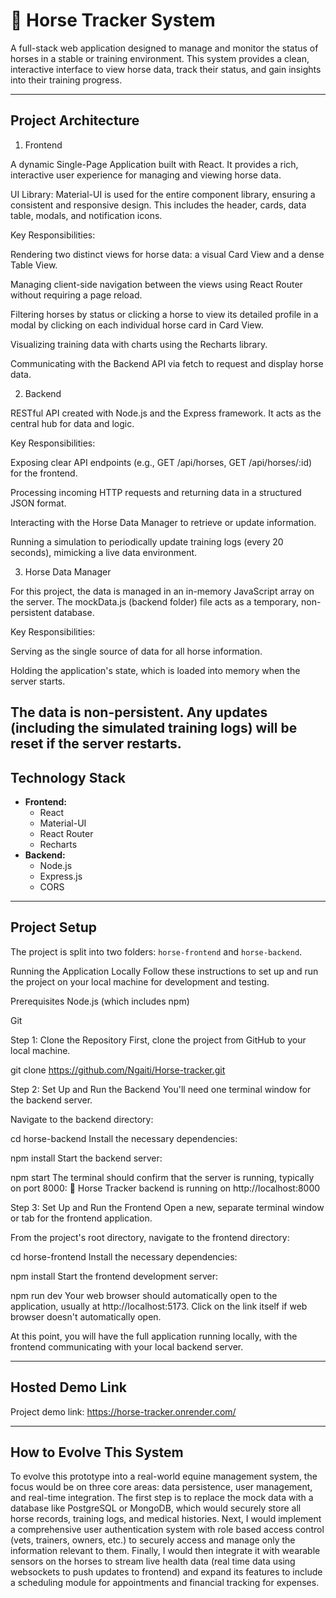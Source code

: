 # 🐴 Horse Tracker System

A full-stack web application designed to manage and monitor the status of horses in a stable or training environment. This system provides a clean, interactive interface to view horse data, track their status, and gain insights into their training progress.

---

## Project Architecture

1. Frontend

A dynamic Single-Page Application built with React. It provides a rich, interactive user experience for managing and viewing horse data.

UI Library: Material-UI is used for the entire component library, ensuring a consistent and responsive design. This includes the header, cards, data table, modals, and notification icons.

Key Responsibilities:

Rendering two distinct views for horse data: a visual Card View and a dense Table View.

Managing client-side navigation between the views using React Router without requiring a page reload.

Filtering horses by status or clicking a horse to view its detailed profile in a modal by clicking on each individual horse card in Card View.

Visualizing training data with charts using the Recharts library.

Communicating with the Backend API via fetch to request and display horse data.

2. Backend

RESTful API created with Node.js and the Express framework. It acts as the central hub for data and logic.

Key Responsibilities:

Exposing clear API endpoints (e.g., GET /api/horses, GET /api/horses/:id) for the frontend.

Processing incoming HTTP requests and returning data in a structured JSON format.

Interacting with the Horse Data Manager to retrieve or update information.

Running a simulation to periodically update training logs (every 20 seconds), mimicking a live data environment.

3. Horse Data Manager

For this project, the data is managed in an in-memory JavaScript array on the server. The mockData.js (backend folder) file acts as a temporary, non-persistent database.

Key Responsibilities:

Serving as the single source of data for all horse information.

Holding the application's state, which is loaded into memory when the server starts.

The data is non-persistent. Any updates (including the simulated training logs) will be reset if the server restarts.
---

## Technology Stack

* **Frontend:**
    * React
    * Material-UI 
    * React Router
    * Recharts
* **Backend:**
    * Node.js
    * Express.js
    * CORS

---

## Project Setup

The project is split into two folders: `horse-frontend` and `horse-backend`.

Running the Application Locally
Follow these instructions to set up and run the project on your local machine for development and testing.

Prerequisites
Node.js (which includes npm)

Git

Step 1: Clone the Repository
First, clone the project from GitHub to your local machine.

git clone https://github.com/Ngaiti/Horse-tracker.git

Step 2: Set Up and Run the Backend
You'll need one terminal window for the backend server.

Navigate to the backend directory:


cd horse-backend
Install the necessary dependencies:


npm install
Start the backend server:


npm start
The terminal should confirm that the server is running, typically on port 8000:
🐴 Horse Tracker backend is running on http://localhost:8000

Step 3: Set Up and Run the Frontend
Open a new, separate terminal window or tab for the frontend application.

From the project's root directory, navigate to the frontend directory:


cd horse-frontend
Install the necessary dependencies:


npm install
Start the frontend development server:


npm run dev
Your web browser should automatically open to the application, usually at http://localhost:5173. Click on the link itself if web browser doesn't automatically open.

At this point, you will have the full application running locally, with the frontend communicating with your local backend server.

---
## Hosted Demo Link

Project demo link: https://horse-tracker.onrender.com/

---

## How to Evolve This System

To evolve this prototype into a real-world equine management system, the focus would be on three core areas: data persistence, user management, and real-time integration. The first step is to replace the mock data with a database like PostgreSQL or MongoDB, which would securely store all horse records, training logs, and medical histories. Next, I would implement a comprehensive user authentication system with role based access control (vets, trainers, owners, etc.) to securely access and manage only the information relevant to them. Finally, I would then integrate it with wearable sensors on the horses to stream live health data (real time data using websockets to push updates to frontend) and expand its features to include a scheduling module for appointments and financial tracking for expenses.
